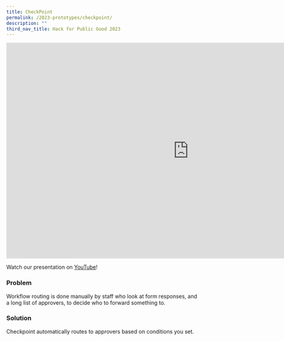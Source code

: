 ```yaml
---
title: CheckPoint
permalink: /2023-prototypes/checkpoint/
description: ""
third_nav_title: Hack for Public Good 2023
---
```


<iframe allowfullscreen="true" height="569" width="960" frameborder="0" src="https://docs.google.com/presentation/d/e/2PACX-1vRWMNiBzlWq2d9-kHh3xUw_KqpyEzA50FCnE2A6zMxewGBNTLzj5X4Mf9IPwOktXExjho-yfFwiKn93/embed?start=false&amp;loop=false&amp;delayms=10000"></iframe>

Watch our presentation on [YouTube](https://www.youtube.com/live/mgxE3IPE4WY?feature=share&t=4124)!

### Problem

Workflow routing is done manually by staff who look at form responses, and a long list of approvers, to decide who to forward something to.

### Solution

Checkpoint automatically routes to approvers based on conditions you set.
